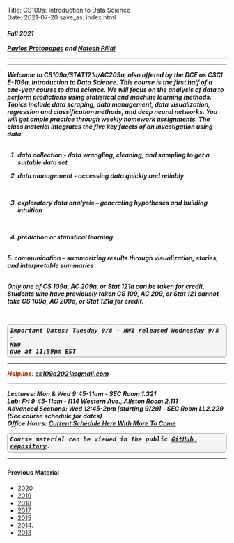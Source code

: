 Title: CS109a: Introduction to Data Science <br>
Date: 2021-07-20
save_as: index.html


<h5>
Fall 2021 <br><br><a href="https://iacs.seas.harvard.edu/people/pavlos-protopapas">Pavlos Protopapas</a> and <a href='http://www.people.fas.harvard.edu/~pillai/'>Natesh Pillai</a>

<hr>

<style>
pre {
  background-color: #F5F5F5;
  display: block;
  font-family: monospace;
  font-size: 14px;
  white-space: pre;
  border-color: #999999;
  border-width: 1px;
  border-style: solid;
  border-radius: 6px;
  margin: 1em 0;
  padding: 5px;
  white-space: pre-wrap;
}

.containerMain {
    display: flex;
    width: 100%;
    height: 300px;
}

.contentA {
    flex: 1;
    flex-direction:column;
 }

.contentB {
    flex: 3;
  }
</style>
<hr>


<p>Welcome to CS109a/STAT121a/AC209a, also offered by the DCE as CSCI E-109a, Introduction to Data Science. This course is the first half of a one‐year course to data science. We will focus on the analysis of data to perform predictions using statistical and machine learning methods. Topics include data scraping, data management, data visualization, regression and classification methods, and deep neural networks. You will get ample practice through weekly homework assignments. The class material integrates the five key facets of an investigation using data:
<br/><br/>

1. data collection ‐ data wrangling, cleaning, and sampling to get a suitable data set <br>

2. data management ‐ accessing data quickly and reliably
<br>

3. exploratory data analysis – generating hypotheses and building intuition
<br>

4. prediction or statistical learning
<br>
5. communication – summarizing results through visualization, stories, and interpretable summaries
<br/> <br/>


Only one of CS 109a, AC 209a, or Stat 121a can be taken for credit. Students who have previously taken CS 109, AC 209, or Stat 121 cannot take CS 109a, AC 209a, or Stat 121a for credit.

<br><pre>Important Dates:
Tuesday 9/8 - HW1 released
Wednesday 9/8 - <a href='https://canvas.harvard.edu/courses/88553/assignments/507546' anchor='_blank'>HW0</a> due at 11:59pm EST
</pre>
<hr>
<span style="color: #993300;"><strong>Helpline:</strong></span> <a href="mailto:cs109a2021@gmail.com">cs109a2021@gmail.com</a>
<br/>

<hr>


<strong>Lectures: Mon </strong> & <strong>Wed</strong> 9:45-11am - SEC Room 1.321
<br/>
<strong>Lab: Fri </strong> 9:45-11am - l114 Western Ave., Allston Room 2.111
<br/>
<strong>Advanced Sections: Wed </strong> 12:45-2pm [starting 9/29] - SEC Room LL2.229 (See course schedule for dates)
<br/>
<strong>Office Hours: </strong> <a href=https://edstem.org/us/courses/9045/discussion/594769>Current Schedule Here With More To Come</a>
<br/>


<pre>Course material can be viewed in the public <a href="https://github.com/Harvard-IACS/2021-CS109A/tree/master/content">GitHub repository</a>.</pre>

<hr>
<h4>Previous Material</h4>
<ul>
<li><a href="http://harvard-iacs.github.io/2020-CS109A">2020</a></li>
<li><a href="http://harvard-iacs.github.io/2019-CS109A">2019</a></li>
<li><a href="http://harvard-iacs.github.io/2018-CS109A">2018</a></li>
<li><a href="http://harvard-iacs.github.io/2017-CS109A">2017</a></li>
<li><a href="http://cs109.github.io/2015">2015</a></li>
<li><a href="http://cs109.github.io/2014/index.html">2014</a>.</li>
<li><a href="https://github.com/cs109/content">2013</a></li>
</ul>
